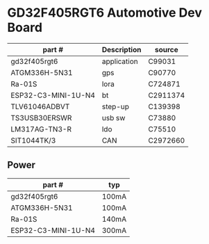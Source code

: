 # GD32F405RGT6 Automotive Dev Board

|part #|Description|source|
|-|-|-|
|gd32f405rgt6 |application|C99031  |
|ATGM336H-5N31|gps        |C90770  |
|Ra-01S       |lora       |C724871 |
|ESP32-C3-MINI-1U-N4|bt   |C2911374|
|TLV61046ADBVT|step-up    |C139398 |
|TS3USB30ERSWR|usb sw     |C73880  |
|LM317AG-TN3-R|ldo        |C75510  |
|SIT1044TK/3  |CAN        |C2972660|

## Power

|part #| typ|
|-|-|
|gd32f405rgt6       |100mA|
|ATGM336H-5N31      |100mA|
|Ra-01S             |140mA|
|ESP32-C3-MINI-1U-N4|300mA|
